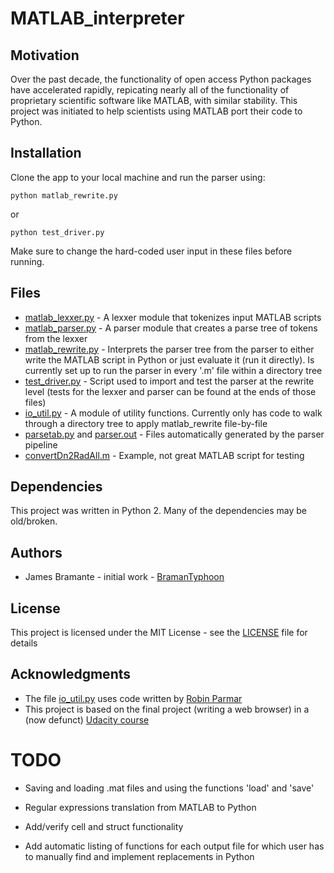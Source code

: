 # MATLAB_interpreter

## Motivation
Over the past decade, the functionality of open access Python packages have accelerated rapidly, repicating nearly all of the functionality of proprietary scientific software like MATLAB, with similar stability. This project was initiated to help scientists using MATLAB port their code to Python.

## Installation
Clone the app to your local machine and run the parser using:
```
python matlab_rewrite.py
```
or
```
python test_driver.py
```
Make sure to change the hard-coded user input in these files before running.

## Files
* [matlab_lexxer.py](matlab_lexxer.py) - A lexxer module that tokenizes input MATLAB scripts
* [matlab_parser.py](matlab_parser.py) - A parser module that creates a parse tree of tokens from the lexxer
* [matlab_rewrite.py](matlab_rewrite.py) - Interprets the parser tree from the parser to either write the MATLAB script in Python or just evaluate it (run it directly). Is currently set up to run the parser in every '.m' file within a directory tree
* [test_driver.py](test_driver.py) - Script used to import and test the parser at the rewrite level (tests for the lexxer and parser can be found at the ends of those files)
* [io_util.py](io_util.py) - A module of utility functions. Currently only has code to walk through a directory tree to apply matlab_rewrite file-by-file
* [parsetab.py](parsetab.py) and [parser.out](parser.out) - Files automatically generated by the parser pipeline
* [convertDn2RadAll.m](convertDn2RadAll.m) - Example, not great MATLAB script for testing

## Dependencies
This project was written in Python 2. Many of the dependencies may be old/broken.

## Authors
* James Bramante - initial work - [BramanTyphoon](https://github.com/BramanTyphoon)

## License
This project is licensed under the MIT License - see the [LICENSE](LICENSE) file for details

## Acknowledgments
* The file [io_util.py](io_util.py) uses code written by [Robin Parmar](http://code.activestate.com/recipes/users/99666/)
* This project is based on the final project (writing a web browser) in a (now defunct) [Udacity course](https://classroom.udacity.com/courses/cs262)

# TODO

* Saving and loading .mat files and using the functions 'load' and 'save'

* Regular expressions translation from MATLAB to Python

* Add/verify cell and struct functionality

* Add automatic listing of functions for each output file for which user has to manually find and implement replacements in Python



